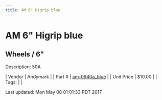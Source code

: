 ```yaml
---
title: AM 6" Higrip blue
---
```


# AM 6" Higrip blue
## Wheels / 6"
Description: 	50A 

| Vendor | Andymark | 
| Part # | [am-0940a_blue](http://www.andymark.com/product-p/am-0940a_Blue.htm) | 
| Unit Price | $10.00 | 
| Tags: |  | 

Last updated: Mon May 08 01:01:33 PDT 2017
